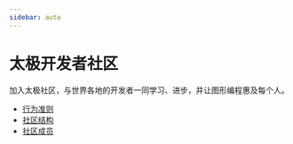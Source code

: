 ```yaml
---
sidebar: auto
---
```


# 太极开发者社区

加入太极社区，与世界各地的开发者一同学习、进步，并让图形编程惠及每个人。

- [行为准则](./code_of_conduct.md)
- [社区结构](./structure.md)
- [社区成员](../../community/members.md)